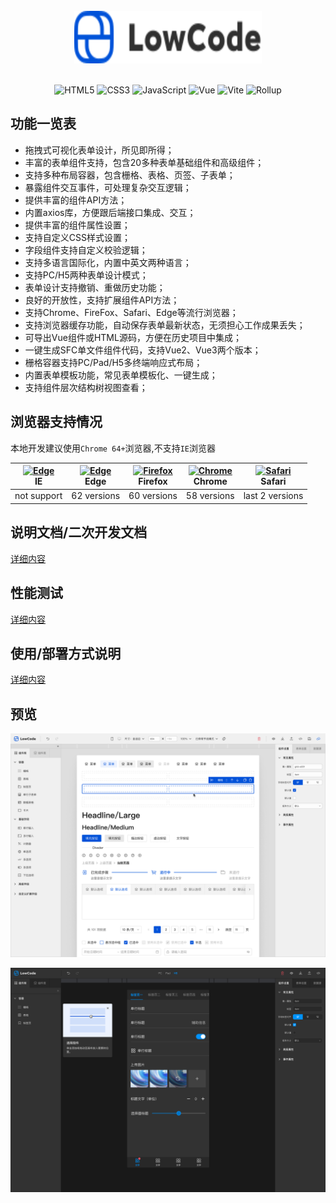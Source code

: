 <!--
 * @Description: 
 * @Author: wsy
 * @Date: 2023-10-27 14:38:24
 * @LastEditTime: 2023-10-27 21:15:31
 * @LastEditors: wsy
-->

<br/>
<div align="center">
  <img alt="lowCode Logo" width="300" height="84" src="https://raw.githubusercontent.com/wsypower/lowcode-from-design/f69d1816e0b1477f73be4bdb3517146a95892ab6/public/logo.svg">
  <br/>
  <br/>
   
  ![HTML5](https://img.shields.io/badge/-HTML5-red?logo=html5&logoColor=white) ![CSS3](https://img.shields.io/badge/-CSS3-blue?logo=css3&logoColor=white) ![JavaScript](https://img.shields.io/badge/-JavaScript-yellow?logo=javascript&logoColor=white) ![Vue](https://img.shields.io/badge/-Vue-34495e?logo=vue.js) ![Vite](https://img.shields.io/badge/-Vite-646cff?logo=vite&logoColor=white) ![Rollup](https://img.shields.io/badge/-Rollup-ef3335?logo=rollup.js&logoColor=white)
  
</div>

## 功能一览表

- 拖拽式可视化表单设计，所见即所得；
- 丰富的表单组件支持，包含20多种表单基础组件和高级组件；
- 支持多种布局容器，包含栅格、表格、页签、子表单；
- 暴露组件交互事件，可处理复杂交互逻辑；
- 提供丰富的组件API方法；
- 内置axios库，方便跟后端接口集成、交互；
- 提供丰富的组件属性设置；
- 支持自定义CSS样式设置；
- 字段组件支持自定义校验逻辑；
- 支持多语言国际化，内置中英文两种语言；
- 支持PC/H5两种表单设计模式；
- 表单设计支持撤销、重做历史功能；
- 良好的开放性，支持扩展组件API方法；
- 支持Chrome、FireFox、Safari、Edge等流行浏览器；
- 支持浏览器缓存功能，自动保存表单最新状态，无须担心工作成果丢失；
- 可导出Vue组件或HTML源码，方便在历史项目中集成；
- 一键生成SFC单文件组件代码，支持Vue2、Vue3两个版本；
- 栅格容器支持PC/Pad/H5多终端响应式布局；
- 内置表单模板功能，常见表单模板化、一键生成；
- 支持组件层次结构树视图查看；


## 浏览器支持情况

本地开发建议使用`Chrome 64+`浏览器,不支持`IE`浏览器


| [<img src="https://raw.githubusercontent.com/alrra/browser-logos/master/src/edge/edge_48x48.png" alt=" Edge" width="24px" height="24px" />](http://godban.github.io/browsers-support-badges/)</br>IE | [<img src="https://raw.githubusercontent.com/alrra/browser-logos/master/src/edge/edge_48x48.png" alt=" Edge" width="24px" height="24px" />](http://godban.github.io/browsers-support-badges/)</br>Edge | [<img src="https://raw.githubusercontent.com/alrra/browser-logos/master/src/firefox/firefox_48x48.png" alt="Firefox" width="24px" height="24px" />](http://godban.github.io/browsers-support-badges/)</br>Firefox | [<img src="https://raw.githubusercontent.com/alrra/browser-logos/master/src/chrome/chrome_48x48.png" alt="Chrome" width="24px" height="24px" />](http://godban.github.io/browsers-support-badges/)</br>Chrome | [<img src="https://raw.githubusercontent.com/alrra/browser-logos/master/src/safari/safari_48x48.png" alt="Safari" width="24px" height="24px" />](http://godban.github.io/browsers-support-badges/)</br>Safari |
| :--------------------------------------------------------------------------------------------------------------------------------------------------------------------------------------------------: | :----------------------------------------------------------------------------------------------------------------------------------------------------------------------------------------------------: | :---------------------------------------------------------------------------------------------------------------------------------------------------------------------------------------------------------------: | :-----------------------------------------------------------------------------------------------------------------------------------------------------------------------------------------------------------: | :-----------------------------------------------------------------------------------------------------------------------------------------------------------------------------------------------------------: |
|                                                                                             not support                                                                                              |                                                                                              62 versions                                                                                               |                                                                                                    60 versions                                                                                                    |                                                                                                  58 versions                                                                                                  |                                                                                                last 2 versions                                                                                                |

## 说明文档/二次开发文档

[详细内容](https://lowcode-from-design.wsypower.com/)

## 性能测试

[详细内容](https://lowcode-from-design.wsypower.com/)

## 使用/部署方式说明

[详细内容](https://lowcode-from-design.wsypower.com/)

## 预览
  [![license](https://github.com/wsypower/lowcode-from-design/blob/master/public/Light-2.png?raw=true)](LICENSE)

  [![license](https://github.com/wsypower/lowcode-from-design/blob/master/public/Dark.png?raw=true)](LICENSE)

